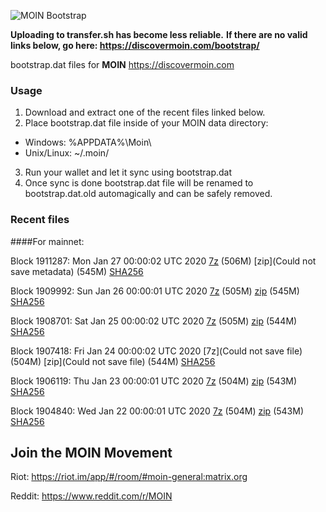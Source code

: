 ![MOIN Bootstrap](https://i.imgur.com/KjM1jMp.jpg)

**Uploading to transfer.sh has become less reliable.**
**If there are no valid links below, go here: https://discovermoin.com/bootstrap/**

bootstrap.dat files for **MOIN** https://discovermoin.com

### Usage

1. Download and extract one of the recent files linked below.
2. Place bootstrap.dat file inside of your MOIN data directory:
 - Windows: %APPDATA%\Moin\
 - Unix/Linux: ~/.moin/
3. Run your wallet and let it sync using bootstrap.dat
4. Once sync is done bootstrap.dat file will be renamed to bootstrap.dat.old automagically and can be safely removed.


### Recent files

####For mainnet:

Block 1911287: Mon Jan 27 00:00:02 UTC 2020 [7z]() (506M) [zip](Could not save metadata) (545M) [SHA256]()

Block 1909992: Sun Jan 26 00:00:01 UTC 2020 [7z](https://transfer.sh/8XaTb/bootstrap.dat.20200126.7z) (505M) [zip](https://transfer.sh/4AkK6/bootstrap.dat.20200126.zip) (545M) [SHA256](https://transfer.sh/kXtet/sha256.txt)

Block 1908701: Sat Jan 25 00:00:02 UTC 2020 [7z]() (505M) [zip]() (544M) [SHA256]()

Block 1907418: Fri Jan 24 00:00:02 UTC 2020 [7z](Could not save file) (504M) [zip](Could not save file) (544M) [SHA256](https://transfer.sh/sJ6j7/sha256.txt)

Block 1906119: Thu Jan 23 00:00:01 UTC 2020 [7z](https://transfer.sh/12BPyL/bootstrap.dat.20200123.7z) (504M) [zip](https://transfer.sh/uMyVF/bootstrap.dat.20200123.zip) (543M) [SHA256](https://transfer.sh/kASdU/sha256.txt)

Block 1904840: Wed Jan 22 00:00:01 UTC 2020 [7z](https://transfer.sh/3QZeK/bootstrap.dat.20200122.7z) (504M) [zip](https://transfer.sh/zsmMe/bootstrap.dat.20200122.zip) (543M) [SHA256](https://transfer.sh/13ZhYi/sha256.txt)

## Join the MOIN Movement

Riot: https://riot.im/app/#/room/#moin-general:matrix.org

Reddit: https://www.reddit.com/r/MOIN
